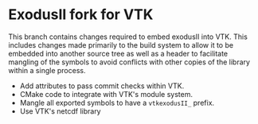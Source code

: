 # ExodusII fork for VTK

This branch contains changes required to embed exodusII into VTK. This
includes changes made primarily to the build system to allow it to be embedded
into another source tree as well as a header to facilitate mangling of the
symbols to avoid conflicts with other copies of the library within a single
process.

  * Add attributes to pass commit checks within VTK.
  * CMake code to integrate with VTK's module system.
  * Mangle all exported symbols to have a `vtkexodusII_` prefix.
  * Use VTK's netcdf library
